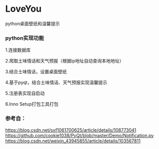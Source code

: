 # LoveYou
python桌面壁纸和温馨提示

### python实现功能
1.连接数据库

2.爬取土味情话和天气预报（根据ip地址自动查询本地地址）

3.结合土味情话，设置桌面壁纸

4.基于pyqt，结合土味情话、天气预报实现温馨提示

5.注册表实现自启动

6.Inno Setup打包工具打包


### 参考自：
https://blog.csdn.net/sxf1061700625/article/details/108773041
https://github.com/cookie1038/PyQt/blob/master/Demo/Notification.py
https://blog.csdn.net/weixin_43945855/article/details/103567811
